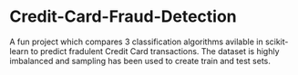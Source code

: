 # Credit-Card-Fraud-Detection
A fun project which compares 3 classification algorithms avilable in scikit-learn to predict fradulent Credit Card transactions. The dataset is highly imbalanced and sampling has been used to create train and test sets.
